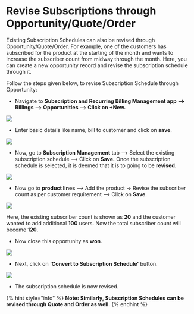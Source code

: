 # Revise Subscriptions through Opportunity/Quote/Order

Existing Subscription Schedules can also be revised through Opportunity/Quote/Order. For example, one of the customers has subscribed for the product at the starting of the month and wants to increase the subscriber count from midway through the month. Here, you can create a new opportunity record and revise the subscription schedule through it.&#x20;

Follow the steps given below, to revise Subscription Schedule through Opportunity:

* Navigate to **Subscription and Recurring Billing Management app --> Billings --> Opportunities --> Click on +New.**

![](<../../../.gitbook/assets/Opp to SS\_1 (1).png>)

* Enter basic details like name, bill to customer and click on **save**.

![](<../../../.gitbook/assets/Opp to SS\_2 (2).png>)

* Now, go to **Subscription Management** tab --> Select the existing subscription schedule --> Click on **Save.** Once the subscription schedule is selected, it is deemed that it is to going to be **revised**.

![](<../../../.gitbook/assets/Opp to SS\_3 (2).png>)

* Now go to **product lines** --> Add the product -> Revise the subscriber count as per customer requirement --> Click on **Save**.

![](<../../../.gitbook/assets/Opp to SS\_4 (2).png>)

Here, the existing subscriber count is shown as **20** and the customer wanted to add additional **100** users. Now the total subscriber count will become **120**.

* Now close this opportunity as **won**.

![](<../../../.gitbook/assets/Opp to SS\_5 (2).png>)

* Next, click on **‘Convert to Subscription Schedule’** button.

![](<../../../.gitbook/assets/Opp to SS\_6.png>)

* The subscription schedule is now revised.

{% hint style="info" %}
**Note: Similarly, Subscription Schedules can be revised through Quote and Order as well.**
{% endhint %}







